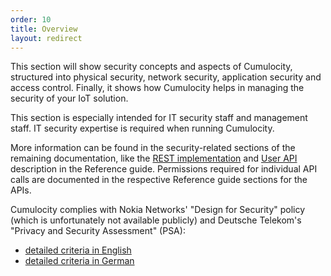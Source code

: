 ```yaml
---
order: 10
title: Overview
layout: redirect
---
```


This section will show security concepts and aspects of Cumulocity, structured into physical security, network security, application security and access control. Finally, it shows how Cumulocity helps in managing the security of your IoT solution. 

This section is especially intended for IT security staff and management staff. IT security expertise is required when running Cumulocity.

More information can be found in the security-related sections of the remaining documentation, like the [REST implementation](/guides/reference/rest-implementation) and [User API](/guides/reference/users) description in the Reference guide. Permissions required for individual API calls are documented in the respective Reference guide sections for the APIs.

Cumulocity complies with Nokia Networks' "Design for Security" policy (which is unfortunately not available publicly) and Deutsche Telekom's "Privacy and Security Assessment" (PSA): <br>
* [detailed criteria in English](https://www.telekom.com/en/corporate-responsibility/data-protection---data-security/security/security/privacy-and-security-assessment-process-358312)  
* [detailed criteria in German](http://www.telekom.com/psa)
